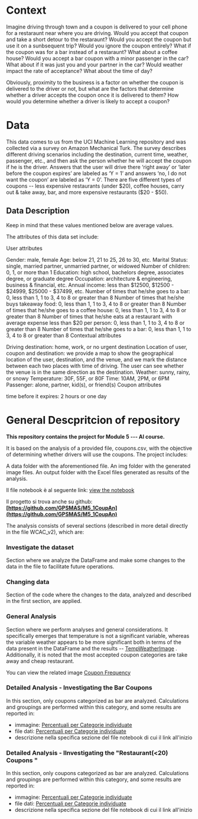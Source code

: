 # Context
Imagine driving through town and a coupon is delivered to your cell phone for a restaraunt near where you are driving. Would you accept that coupon and take a short detour to the restaraunt? Would you accept the coupon but use it on a sunbsequent trip? Would you ignore the coupon entirely? What if the coupon was for a bar instead of a restaraunt? What about a coffee house? Would you accept a bar coupon with a minor passenger in the car? What about if it was just you and your partner in the car? Would weather impact the rate of acceptance? What about the time of day?

Obviously, proximity to the business is a factor on whether the coupon is delivered to the driver or not, but what are the factors that determine whether a driver accepts the coupon once it is delivered to them? How would you determine whether a driver is likely to accept a coupon?

# Data

This data comes to us from the UCI Machine Learning repository and was collected via a survey on Amazon Mechanical Turk. The survey describes different driving scenarios including the destination, current time, weather, passenger, etc., and then ask the person whether he will accept the coupon if he is the driver. Answers that the user will drive there ‘right away’ or ‘later before the coupon expires’ are labeled as ‘Y = 1’ and answers ‘no, I do not want the coupon’ are labeled as ‘Y = 0’. There are five different types of coupons -- less expensive restaurants (under $20), coffee houses, carry out & take away, bar, and more expensive restaurants ($20 - $50).

## Data Description
Keep in mind that these values mentioned below are average values.

The attributes of this data set include:

User attributes

Gender: male, female
Age: below 21, 21 to 25, 26 to 30, etc.
Marital Status: single, married partner, unmarried partner, or widowed
Number of children: 0, 1, or more than 1
Education: high school, bachelors degree, associates degree, or graduate degree
Occupation: architecture & engineering, business & financial, etc.
Annual income: less than $12500, $12500 - $24999, $25000 - $37499, etc.
Number of times that he/she goes to a bar: 0, less than 1, 1 to 3, 4 to 8 or greater than 8
Number of times that he/she buys takeaway food: 0, less than 1, 1 to 3, 4 to 8 or greater than 8
Number of times that he/she goes to a coffee house: 0, less than 1, 1 to 3, 4 to 8 or greater than 8
Number of times that he/she eats at a restaurant with average expense less than $20 per person: 0, less than 1, 1 to 3, 4 to 8 or greater than 8
Number of times that he/she goes to a bar: 0, less than 1, 1 to 3, 4 to 8 or greater than 8
Contextual attributes

Driving destination: home, work, or no urgent destination
Location of user, coupon and destination: we provide a map to show the geographical location of the user, destination, and the venue, and we mark the distance between each two places with time of driving. The user can see whether the venue is in the same direction as the destination.
Weather: sunny, rainy, or snowy
Temperature: 30F, 55F, or 80F
Time: 10AM, 2PM, or 6PM
Passenger: alone, partner, kid(s), or friend(s)
Coupon attributes

time before it expires: 2 hours or one day



# General Descpritcion of repository

**This repository contains the project for Module 5 --- AI course.**

It is based on the analysis of a provided file, coupons.csv, with the objective of determining whether drivers will use the coupons.
The project includes:

A data folder with the aforementioned file.
An img folder with the generated image files.
An output folder with the Excel files generated as results of the analysis.

Il file notebook è al seguente link: [view the notebook](WCAC_v2.ipynb)

Il progetto si trova anche su github: **[https://github.com/GPSMAS/M5_1CoupAn](https://github.com/GPSMAS/M5_1CoupAn)**

The analysis consists of several sections (described in more detail directly in the file WCAC_v2), which are:

### Investigate the dataset

Section where we analyze the DataFrame and make some changes to the data in the file to facilitate future operations.

### Changing data


Section of the code where the changes to the data, analyzed and described in the first section, are applied.

### General Analysis

Section where we perform analyses and general considerations. It specifically emerges that temperature is not a significant variable, whereas the variable weather appears to be more significant both in terms of the data present in the DataFrame and the results -- [TempWeatherImage](img/TempWeat.png) . Additionally, it is noted that the most accepted coupon categories are take away and cheap restaurant.

You can view the related image [Coupon Frequency](img/coupon_frequency.png)


### Detailed Analysis - Investigating the Bar Coupons

In this section, only coupons categorized as bar are analyzed. Calculations and groupings are performed within this category, and some results are reported in:

- immagine: [Percentuali per Categorie individuate](img/percent_bar_cat_ass4.png)
- file dati: [Percentuali per Categorie individuate](output/BarCouponAnalysis.xlsx)
- descrizione nella specifica sezione del file notebook di cui il link all'inizio

### Detailed Analysis - IInvestigating the "Restaurant(<20) Coupons "

In this section, only coupons categorized as bar are analyzed. Calculations and groupings are performed within this category, and some results are reported in:

- immagine: [Percentuali per Categorie individuate](img/PercentChRest_Cat_GR_ChpRest.png)
- file dati: [Percentuali per Categorie individuate](output/CheapRestaurantCouponAnalysis.xlsx)
- descrizione nella specifica sezione del file notebook di cui il link all'inizio
